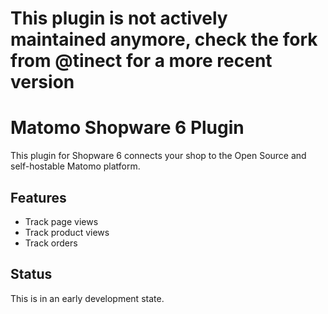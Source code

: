 # This plugin is not actively maintained anymore, check the fork from @tinect for a more recent version

# Matomo Shopware 6 Plugin

This plugin for Shopware 6 connects your shop to the Open Source and self-hostable Matomo platform.

## Features

* Track page views
* Track product views
* Track orders

## Status

This is in an early development state.
